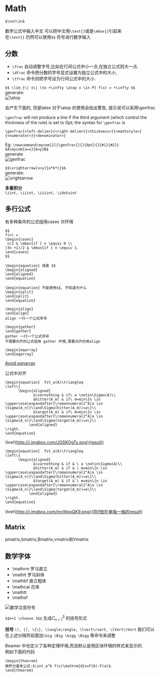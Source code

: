 # Math
`$\not\in$`

数学公式中输入中文 可以把中文用`\text{}`或是`\mbox{}`引起来  
在`\text{}` 仍然可以使用`$$` 符号进行数学输入

## 分数
- `\frac` 自动调整字号,比如在行间公式中小一点,在独立公式则大一点.
- `\dfrac` 命令把分数的字号显式设置为独立公式中的大小,
- `\tfrac` 命令则把字号设为行间公式中的大小.

`$$ \lim_{\| x\| \to +\infty \atop x \in P} f(x) = +\infty $$`  
generate:  
![\atop](http://i.imgbox.com/OFTF8dsw.png)

会产生下面的, 但是latex 对于\atop 的使用会给出警告, 提示说可以采用\genfrac

`\genfrac` will not produce a line if the third argument (which control the thickness of the rule) is set to 0pt; the syntax for `\genfrac` is  

`\genfrac{<left-delim>}{<right-delim>}{<thickness>}{<mathstyle>}{<numerator>}{<denominator>}`
	
Eg: 
`\newcommand\mycom[2]{\genfrac{}{}{0pt}{}{#1}{#2}}`  
`$A\mycom{a=x}{b=y}B$`  
generate  
![genfrac](http://i.imgbox.com/XqXECVbO.png)

`$$\xrightarrow[x<y]{a*b*c}$$`  
generate:  
![xrightarrow](http://i.imgbox.com/0zbtS5lV.png)

**多重积分**  
`\iint, \iiint, \iiiint, \idotsint`

## 多行公式
有多种条件的公式组用cases 次环境

	$$
	f(n) = 
	\begin{cases}
	 n/2 & \mbox{if } n \equiv 0 \\ 
	(3n +1)/2 & \mbox{if } n \equiv 1. 
	\end{cases}
	$$

	\begin{equation} 或者 $$
	\begin{aligned}
	\end{aligned}
	\end{equation}
	
	\begin{equation} 不能使用$$, 不知道为什么
	\begin{split}
	\end{split}
	\end{equation}
	
	\begin{align}
	\end{align}
	align 一行一个公式序号

	\begin{gather}
	\end{gather}
	gather 一行一个公式序号
	不需要对齐的公式组用 gather 环境,需要对齐的用align
	
	\begin{eqarray}
	\end{eqarray}

[Avoid eqnarray](https://tug.org/pracjourn/2006-4/madsen/madsen.pdf)

公式中对齐

```
\begin{equation}  fst_a(A)\triangleq 
\left\{
      \begin{aligned}
			 &\varnothing & if\ a \notin\Sigma(A)\\
             &hitter(A_m) & if\ m=min\{n \in \uppercase\expandafter{\romannumeral2^A|a \in \Sigma(A_n)}\land\Sigma(hitter(A_m))=a\}\\  
             &target(A_m) & if\ m=min\{n \in \uppercase\expandafter{\romannumeral2^A|a \in \Sigma(A_n)}\land\Sigma(target(A_m))=a\}\\  
           \end{aligned}
\right.  
\end{equation}  
```
\href{http://i.imgbox.com/JGSKOgTs.png}{result}


```
\begin{equation}  fst_a(A)\triangleq 
\left\{
      \begin{aligned}
             &\varnothing & if & \ a \notin\Sigma(A)\\
             &hitter(A_m) & if & \ m=min\{n \in \uppercase\expandafter{\romannumeral2^A|a \in \Sigma(A_n)}\land\Sigma(hitter(A_m))=a\}\\  
             &target(A_m) & if & \ m=min\{n \in \uppercase\expandafter{\romannumeral2^A|a \in \Sigma(A_n)}\land\Sigma(target(A_m))=a\}\\  
           \end{aligned}
\right.  
\end{equation}  
```
\href{http://i.imgbox.com/mcWpxQK9.png}{将if放在单独一格的result}

## Matrix
pmatrix,bmatrix,Bmatrix,vmatrix和Vmatrix

## 数学字体
- \mathrm 罗马直立
- \mathit 罗马斜体
- \mathbf 直立粗体
- \mathcal 花体
- \mathtt
- \mathsf

![数学注音符号](http://i.imgbox.com/I7RSbdFC.jpg)

`$$n+1 \choose 3$$` 生成$C_{n+1}^3$ 的括号形式

**括号**
`(), [], \{\}, \langle\rangle, \lvert\rvert, \lVert\rVert`
我们可以在上述分隔符前面加`\big \Big \bigg \Bigg` 等命令来调整

Beamer 中也定义了各种定理环境,而且默认是用区块环境的样式来显示的.  
例如下面的代码
	
	\begin{theorem}
	微积分基本公式:$\int_a^b f(x)\mathrm{d}x=F(b)-F(a)$.
	\end{theorem}

